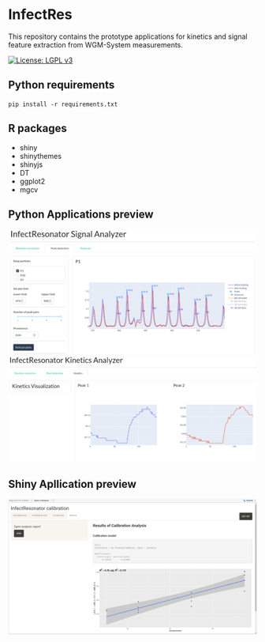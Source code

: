 # InfectRes
This repository contains the prototype applications for kinetics and signal feature extraction from WGM-System measurements.

[![License: LGPL v3](https://img.shields.io/badge/License-LGPL%20v3-blue.svg)](https://www.gnu.org/licenses/lgpl-3.0)

## Python requirements
    pip install -r requirements.txt
    
## R packages
* shiny
* shinythemes
* shinyjs
* DT
* ggplot2
* mgcv

## Python Applications preview
![InfectResSignalAnalyzer](preview/InfectResSignalAnalyzer.png)
![InfectResKinetics](preview/InfectResKinetics.png)

## Shiny Apllication preview
![InfectResCalibration](preview/InfectResCalibration.png)
